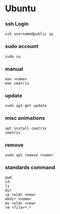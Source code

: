 
# Ubuntu

### ssh Login
```
ssh username@public ip
```

### sudo account
```
sudo su
```

### manual
```
man <name>
man cmatrix
```

### update
```
sudo apt-get update
```

### misc animations
```
apt install cmatrix
cmatrix
```

### remove
```
sudo apt remove <name>
```

### standards command
```
pwd 
cd 
ls
dir
cp <old> <new>
mkdir <name>
mv <old> <new>
rm <file>*.*

```
